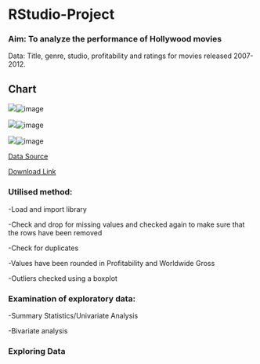 # RStudio-Project

### Aim: To analyze the performance of Hollywood movies

Data: Title, genre, studio, profitability and ratings for movies released 2007-2012.

## Chart

![]([https://your-copied-image-address)![image](https://user-images.githubusercontent.com/129383432/229178906-f6c9f6dd-f0c0-4670-8f93-e36c4d566d55.png](https://github.com/GustavoBraido/RStudio-Project/blob/main/Bar%20Chart.png?raw=true))

![](https://your-copied-image-address)![image](https://user-images.githubusercontent.com/129383432/229178919-3e3aafcc-bad2-4005-93c7-bbe65cc1f6a0.png)

![](https://your-copied-image-address)![image](https://user-images.githubusercontent.com/129383432/229178931-b499669e-1a4c-4fd5-9b59-1126c206fa9c.png)

[Data Source](InformationIsBeautiful.net)

[Download Link](https://public.tableau.com/app/sample-data/HollywoodsMostProfitableStories.csv)

### Utilised method:

-Load and import library

-Check and drop for missing values and checked again to make sure that the rows have been removed

-Check for duplicates

-Values have been rounded in Profitability and Worldwide Gross

-Outliers checked using a boxplot

### Examination of exploratory data:

-Summary Statistics/Univariate Analysis

-Bivariate analysis

### Exploring Data
